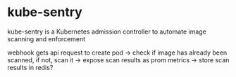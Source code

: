 # kube-sentry

kube-sentry is a Kubernetes admission controller to automate image scanning and enforcement

webhook gets api request to create pod -> check if image has already been scanned, if not, scan it -> expose scan
results as prom metrics -> store scan results in redis?
